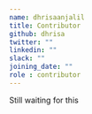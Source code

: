 ```yaml
---
name: dhrisaanjalil
title: Contributor
github: dhrisa
twitter: ""
linkedin: ""
slack: ""
joining_date: ""
role : contributor
---
```


Still waiting for this
